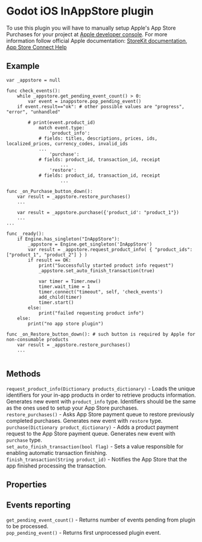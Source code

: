 # Godot iOS InAppStore plugin

To use this plugin you will have to manually setup Apple's App Store Purchases for your project at [Apple developer console](https://appstoreconnect.apple.com). For more information follow official Apple documentation: [StoreKit documentation](https://developer.apple.com/documentation/storekit/original_api_for_in-app_purchase), [App Store Connect Help](https://help.apple.com/app-store-connect/)

## Example

```
var _appstore = null

func check_events():
    while _appstore.get_pending_event_count() > 0:
        var event = inappstore.pop_pending_event()
	if event.result=="ok": # other possible values are "progress", "error", "unhandled"
	
	    # print(event.product_id)
            match event.type:
                'product_info':
		    # fields: titles, descriptions, prices, ids, localized_prices, currency_codes, invalid_ids
		    ...
                'purchase':
		    # fields: product_id, transaction_id, receipt		
                    ...
                'restore':
		    # fields: product_id, transaction_id, receipt		
                    ...
		   
func _on_Purchase_button_down():
    var result = _appstore.restore_purchases()
    ...

    var result = _appstore.purchase({'product_id': "product_1"})
    ...
...    

func _ready():
	if Engine.has_singleton("InAppStore"):
		_appstore = Engine.get_singleton('InAppStore')
		var result = _appstore.request_product_info( { "product_ids": ["product_1", "product_2"] } )
        if result == OK:
            print("Successfully started product info request")
            _appstore.set_auto_finish_transaction(true)

            var timer = Timer.new()
            timer.wait_time = 1
            timer.connect("timeout", self, 'check_events')
            add_child(timer)
            timer.start()
        else:
            print("failed requesting product info")
	else:
		print("no app store plugin")
		
func _on_Restore_button_down(): # such button is required by Apple for non-consumable products
    var result = _appstore.restore_purchases()
    ...
    
```

## Methods

`request_product_info(Dictionary products_dictionary)` - Loads the unique identifiers for your in-app products in order to retrieve products information. Generates new event with `product_info` type. Identifiers should be the same as the ones used to setup your App Store purchases.  
`restore_purchases()` - Asks App Store payment queue to restore previously completed purchases. Generates new event with `restore` type.  
`purchase(Dictionary product_dictionary)` - Adds a product payment request to the App Store payment queue. Generates new event with `purchase` type.  
`set_auto_finish_transaction(bool flag)` - Sets a value responsible for enabling automatic transaction finishing.  
`finish_transaction(String product_id)` - Notifies the App Store that the app finished processing the transaction.

## Properties

## Events reporting

`get_pending_event_count()` - Returns number of events pending from plugin to be processed.  
`pop_pending_event()` - Returns first unprocessed plugin event.
